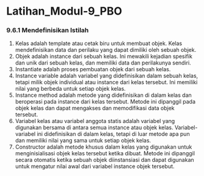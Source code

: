 # Latihan_Modul-9_PBO
### 9.6.1 Mendefinisikan Istilah

1. Kelas adalah template atau cetak biru untuk membuat objek. Kelas mendefinisikan data dan perilaku yang dapat dimiliki oleh sebuah objek.
2. Objek adalah instance dari sebuah kelas. Ini mewakili kejadian spesifik dan unik dari sebuah kelas, dan memiliki data dan perilakunya sendiri.
3. Instantiate adalah proses pembuatan objek dari sebuah kelas.
4. Instance variable adalah variabel yang didefinisikan dalam sebuah kelas, tetapi milik objek individual atau instance dari kelas tersebut. Ini memiliki nilai yang berbeda untuk setiap objek kelas.
5. Instance method adalah metode yang didefinisikan di dalam kelas dan beroperasi pada instance dari kelas tersebut. Metode ini dipanggil pada objek kelas dan dapat mengakses dan memodifikasi data objek tersebut.
6. Variabel kelas atau variabel anggota statis adalah variabel yang digunakan bersama di antara semua instance atau objek kelas. Variabel-variabel ini didefinisikan di dalam kelas, tetapi di luar metode apa pun dan memiliki nilai yang sama untuk setiap objek kelas.
7. Constructor adalah metode khusus dalam kelas yang digunakan untuk menginisialisasi objek kelas tersebut ketika dibuat. Metode ini dipanggil secara otomatis ketika sebuah objek diinstansiasi dan dapat digunakan untuk mengatur nilai awal dari variabel instance objek tersebut.

